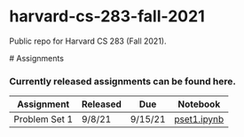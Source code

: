 # harvard-cs-283-fall-2021
Public repo for Harvard CS 283 (Fall 2021).

# Assignments
### Currently released assignments can be found here. 

| Assignment    | Released | Due     | Notebook                                                                                                        |
|---------------|----------|---------|-----------------------------------------------------------------------------------------------------------------|
| Problem Set 1 | 9/8/21   | 9/15/21 | <a href="https://colab.research.google.com/drive/10dleB7f3QX2wdrP5EEDTd2pzIjnvq3a8?usp=sharing" download>pset1.ipynb</a> |
